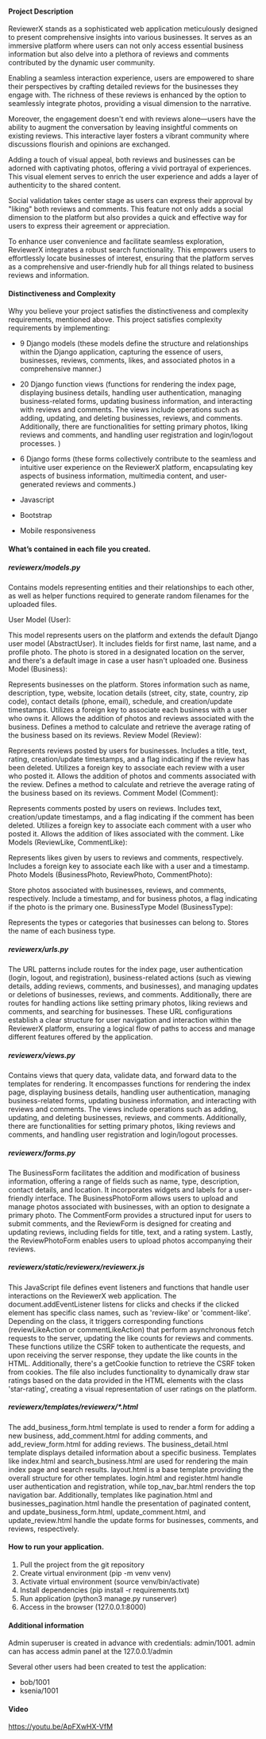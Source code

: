 #### Project Description
ReviewerX stands as a sophisticated web application meticulously designed to present comprehensive insights into various businesses. It serves as an immersive platform where users can not only access essential business information but also delve into a plethora of reviews and comments contributed by the dynamic user community.

Enabling a seamless interaction experience, users are empowered to share their perspectives by crafting detailed reviews for the businesses they engage with. The richness of these reviews is enhanced by the option to seamlessly integrate photos, providing a visual dimension to the narrative.

Moreover, the engagement doesn't end with reviews alone—users have the ability to augment the conversation by leaving insightful comments on existing reviews. This interactive layer fosters a vibrant community where discussions flourish and opinions are exchanged.

Adding a touch of visual appeal, both reviews and businesses can be adorned with captivating photos, offering a vivid portrayal of experiences. This visual element serves to enrich the user experience and adds a layer of authenticity to the shared content.

Social validation takes center stage as users can express their approval by "liking" both reviews and comments. This feature not only adds a social dimension to the platform but also provides a quick and effective way for users to express their agreement or appreciation.

To enhance user convenience and facilitate seamless exploration, ReviewerX integrates a robust search functionality. This empowers users to effortlessly locate businesses of interest, ensuring that the platform serves as a comprehensive and user-friendly hub for all things related to business reviews and information.

#### Distinctiveness and Complexity
Why you believe your project satisfies the distinctiveness and complexity requirements, mentioned above.
This project satisfies complexity requirements by implementing:
* 9 Django models (these models define the structure and relationships within the Django application, capturing the essence of users, businesses, reviews, comments, likes, and associated photos in a comprehensive manner.)

* 20 Django function views (functions for rendering the index page, displaying business details, handling user authentication, managing business-related forms, updating business information, and interacting with reviews and comments. The views include operations such as adding, updating, and deleting businesses, reviews, and comments. Additionally, there are functionalities for setting primary photos, liking reviews and comments, and handling user registration and login/logout processes. )

* 6 Django forms (these forms collectively contribute to the seamless and intuitive user experience on the ReviewerX platform, encapsulating key aspects of business information, multimedia content, and user-generated reviews and comments.)

* Javascript
* Bootstrap 
* Mobile responsiveness 

#### What’s contained in each file you created.
##### reviewerx/models.py
Contains models representing entities and their relationships to each other, as well as helper functions required to generate random filenames for the uploaded files.

User Model (User):

This model represents users on the platform and extends the default Django user model (AbstractUser).
It includes fields for first name, last name, and a profile photo.
The photo is stored in a designated location on the server, and there's a default image in case a user hasn't uploaded one.
Business Model (Business):

Represents businesses on the platform.
Stores information such as name, description, type, website, location details (street, city, state, country, zip code), contact details (phone, email), schedule, and creation/update timestamps.
Utilizes a foreign key to associate each business with a user who owns it.
Allows the addition of photos and reviews associated with the business.
Defines a method to calculate and retrieve the average rating of the business based on its reviews.
Review Model (Review):

Represents reviews posted by users for businesses.
Includes a title, text, rating, creation/update timestamps, and a flag indicating if the review has been deleted.
Utilizes a foreign key to associate each review with a user who posted it.
Allows the addition of photos and comments associated with the review.
Defines a method to calculate and retrieve the average rating of the business based on its reviews.
Comment Model (Comment):

Represents comments posted by users on reviews.
Includes text, creation/update timestamps, and a flag indicating if the comment has been deleted.
Utilizes a foreign key to associate each comment with a user who posted it.
Allows the addition of likes associated with the comment.
Like Models (ReviewLike, CommentLike):

Represents likes given by users to reviews and comments, respectively.
Includes a foreign key to associate each like with a user and a timestamp.
Photo Models (BusinessPhoto, ReviewPhoto, CommentPhoto):

Store photos associated with businesses, reviews, and comments, respectively.
Include a timestamp, and for business photos, a flag indicating if the photo is the primary one.
BusinessType Model (BusinessType):

Represents the types or categories that businesses can belong to.
Stores the name of each business type.

##### reviewerx/urls.py
The URL patterns include routes for the index page, user authentication (login, logout, and registration), business-related actions (such as viewing details, adding reviews, comments, and businesses), and managing updates or deletions of businesses, reviews, and comments. Additionally, there are routes for handling actions like setting primary photos, liking reviews and comments, and searching for businesses. These URL configurations establish a clear structure for user navigation and interaction within the ReviewerX platform, ensuring a logical flow of paths to access and manage different features offered by the application.


##### reviewerx/views.py
Contains views that query data, validate data, and forward data to the templates for rendering. 
It encompasses functions for rendering the index page, displaying business details, handling user authentication, managing business-related forms, updating business information, and interacting with reviews and comments. The views include operations such as adding, updating, and deleting businesses, reviews, and comments. Additionally, there are functionalities for setting primary photos, liking reviews and comments, and handling user registration and login/logout processes.

##### reviewerx/forms.py
The BusinessForm facilitates the addition and modification of business information, offering a range of fields such as name, type, description, contact details, and location. It incorporates widgets and labels for a user-friendly interface. The BusinessPhotoForm allows users to upload and manage photos associated with businesses, with an option to designate a primary photo. The CommentForm provides a structured input for users to submit comments, and the ReviewForm is designed for creating and updating reviews, including fields for title, text, and a rating system. Lastly, the ReviewPhotoForm enables users to upload photos accompanying their reviews. 

##### reviewerx/static/reviewerx/reviewerx.js
This JavaScript file defines event listeners and functions that handle user interactions on the ReviewerX web application. The document.addEventListener listens for clicks and checks if the clicked element has specific class names, such as 'review-like' or 'comment-like'. Depending on the class, it triggers corresponding functions (reviewLikeAction or commentLikeAction) that perform asynchronous fetch requests to the server, updating the like counts for reviews and comments. These functions utilize the CSRF token to authenticate the requests, and upon receiving the server response, they update the like counts in the HTML. Additionally, there's a getCookie function to retrieve the CSRF token from cookies. The file also includes functionality to dynamically draw star ratings based on the data provided in the HTML elements with the class 'star-rating', creating a visual representation of user ratings on the platform.

##### reviewerx/templates/reviewerx/*.html
The add_business_form.html template is used to render a form for adding a new business, add_comment.html for adding comments, and add_review_form.html for adding reviews. The business_detail.html template displays detailed information about a specific business. Templates like index.html and search_business.html are used for rendering the main index page and search results. layout.html is a base template providing the overall structure for other templates. login.html and register.html handle user authentication and registration, while top_nav_bar.html renders the top navigation bar. Additionally, templates like pagination.html and businesses_pagination.html handle the presentation of paginated content, and update_business_form.html, update_comment.html, and update_review.html handle the update forms for businesses, comments, and reviews, respectively.

#### How to run your application.
1. Pull the project from the git repository
2. Create virtual environment (pip -m venv venv)
3. Activate virtual environment (source venv/bin/activate)
4. Install dependencies (pip install -r requirements.txt)
5. Run application (python3 manage.py runserver)
6. Access in the browser (127.0.0.1:8000)


#### Additional information
Admin superuser is created in advance with credentials: admin/1001. admin can has access admin panel at the 127.0.0.1/admin 

Several other users had been created to test the application:
* bob/1001
* ksenia/1001


#### Video
https://youtu.be/ApFXwHX-VfM